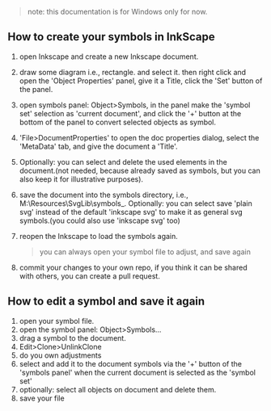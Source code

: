 > note: this documentation is for Windows only for now.

## How to create your symbols in InkScape
1. open Inkscape and create a new Inkscape document.
1. draw some diagram i.e., rectangle. and select it. then right click and open the 'Object Properties' panel, give it a Title, click the 'Set' button of the panel.
1. open symbols panel: Object>Symbols, in the panel make the 'symbol set' selection as 'current document', and click the '+' button at the bottom of the panel to convert selected objects as symbol.
1. 'File>DocumentProperties' to open the doc properties dialog, select the 'MetaData' tab, and give the document a 'Title'.
1. Optionally: you can select and delete the used elements in the document.(not needed, because already saved as symbols, but you can also keep it for illustrative purposes).
1. save the document into the symbols directory, i.e., M:\Resources\SvgLib\symbols\_. Optionally: you can select save 'plain svg' instead of the default 'inkscape svg' to make it as general svg symbols.(you could also use 'inkscape svg' too)
1. reopen the Inkscape to load the symbols again.
    >  you can always open your symbol file to adjust, and save again

1. commit your changes to your own repo, if you think it can be shared with others, you can create a pull request.

## How to edit a symbol and save it again
1. open your symbol file.
1. open the symbol panel: Object>Symbols...
1. drag a symbol to the document.
1. Edit>Clone>UnlinkClone
1. do you own adjustments
1. select and add it to the document symbols via the '+' button of the 'symbols panel' when the current document is selected as the 'symbol set'
1. optionally: select all objects on document and delete them.
1. save your file

